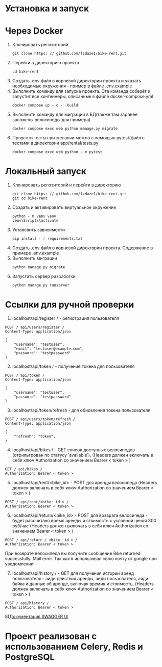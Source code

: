 # Установка и запуск
# Через Docker
1) Клонировать репозиторий
   ```
   git clone https: // github.com/fzdaze1/bike-rent.git
   ```
2) Перейти в директорию проекта
   ```
   cd bike-rent
   ```
3) Создать .env файл в корневой директории проекта и указать необходимые окружения - пример в файле .env.example
4) Выполнить команду для запуска проекта. Эта команда соберёт и запустит все контейнеры, описанные в файле docker-compose.yml
   ```
   docker compose up - d - -build
   ```
5) Выполнить команду для миграций в БД(также там заранее заложены велосипеды для примера)
   ```
   docker compose exec web python manage.py migrate
   ```
6) Провести тесты при желании можно с помощью pytest(файл с тестами в директории app/rental/tests.py
   ```
   docker compose exec web python - m pytest
   ```
# Локальный запуск
1) Клонировать репозиторий и перейти в директорию
   ```
   git clone https: // github.com/fzdaze1/bike-rent.git
   git cd bike-rent
   ```
2) Создать и активировать виртуальное окружение
   ```
   python - m venv venv
   venv\Scripts\activate
   ```
3) Установить зависимости
   ```
   pip install - r requirements.txt
   ```
4) Создать .env файл в корневой директории проекта. Содержание в примере .env.example
5) Выполнить миграции
   ```
   python manage.py migrate
   ```
6) Запустить сервер разработки
   ```
   python manage.py runserver
   ```
# Ссылки для ручной проверки
1) localhost/api/register / - регистрация пользователя
```http
POST / api/users/register /
Content-Type: application/json

{
    "username": "testuser",
    "email": "testuser@example.com",
    "password": "testpassword"
}
```
2) localhost/api/token / - получение токена для пользователя
```http
POST / api/token /
Content-Type: application/json

{
    "username": "testuser",
    "password": "testpassword"
}
```
3) localhost/api/token/refresh - для обновления токена пользователя
```http
POST / api/users/token/refresh /
Content-Type: application/json

{
    "refresh": "token",
}
```
4) localhost/api/bikes / - GET список доступных велосипедов (отфильтрован по статусу 'available'), (Headers должен включать в себя ключ Authorization со значением Bearer < token > )
```http
GET / api/bikes /
Authorization: Bearer < token >
```
5) localhost/api/rent/<bike_id> - POST для аренды велосипеда (Headers должен включать в себя ключ Authorization со значением Bearer < token > )
```http
POST / api/rent/<bike: id > /
Authorization: Bearer < token >
```
6) localhost/api/return/<bike_id> - POST для возврата велосипеда - будет рассчитано время аренды и стоимость с условной ценой 300 руб/час (Headers должен включать в себя ключ Authorization со значением Bearer < token > )
```http
POST / api/return / <bike: id > /
Authorization: Bearer < token >
```

При возврате велосипеда вы получите сообщение Bike returned successfully. Mail error. Так как я использовал свою почту от google при уведомлении

7) localhost/api/history / - GET для получения истории аренд пользователя - айди действия аренды, айди пользователя, айди байка и данные об аренде, включая времия и стоимость, (Headers должен включать в себя ключ Authorization со значением Bearer < token > )
```http
POST / api/history /
Authorization: Bearer < token >
```
8)[Документация SWAGGER UI](localhost/api/docs/)
# Проект реализован с использованием Celery, Redis и PostgreSQL
